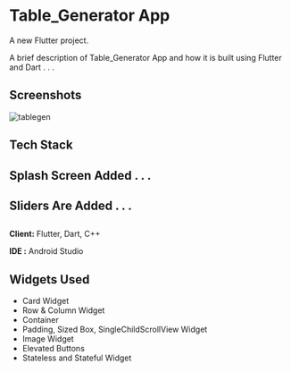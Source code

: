 # Table_Generator App

A new Flutter project.

A brief description of Table_Generator App and how it is built using Flutter and Dart . . .

## Screenshots

![tablegen](https://github.com/Sayyad-Amin/sp21-bcs-015/assets/97822048/11c479e4-c085-4207-b2e4-158d597772eb)


## Tech Stack

## Splash Screen Added . . .

## Sliders Are Added . . .

## 

**Client:** Flutter, Dart, C++

**IDE :** Android Studio


## Widgets Used

- Card Widget
- Row & Column Widget
- Container
- Padding, Sized Box, SingleChildScrollView Widget
- Image Widget
- Elevated Buttons
- Stateless and Stateful Widget
